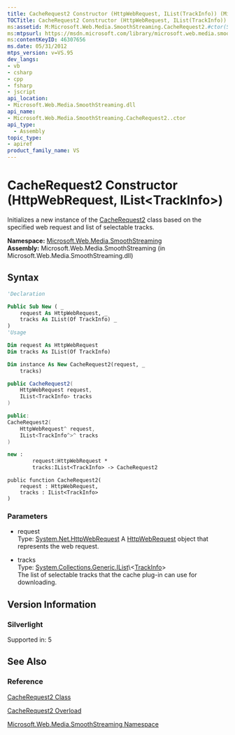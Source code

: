 ```yaml
---
title: CacheRequest2 Constructor (HttpWebRequest, IList(TrackInfo)) (Microsoft.Web.Media.SmoothStreaming)
TOCTitle: CacheRequest2 Constructor (HttpWebRequest, IList(TrackInfo))
ms:assetid: M:Microsoft.Web.Media.SmoothStreaming.CacheRequest2.#ctor(System.Net.HttpWebRequest,System.Collections.Generic.IList{Microsoft.Web.Media.SmoothStreaming.TrackInfo})
ms:mtpsurl: https://msdn.microsoft.com/library/microsoft.web.media.smoothstreaming.cacherequest2.cacherequest2(v=VS.95)
ms:contentKeyID: 46307656
ms.date: 05/31/2012
mtps_version: v=VS.95
dev_langs:
- vb
- csharp
- cpp
- fsharp
- jscript
api_location:
- Microsoft.Web.Media.SmoothStreaming.dll
api_name:
- Microsoft.Web.Media.SmoothStreaming.CacheRequest2..ctor
api_type:
  - Assembly
topic_type:
- apiref
product_family_name: VS
---
```


# CacheRequest2 Constructor (HttpWebRequest, IList\<TrackInfo\>)

Initializes a new instance of the [CacheRequest2](cacherequest2-class-microsoft-web-media-smoothstreaming.md) class based on the specified web request and list of selectable tracks.

**Namespace:**  [Microsoft.Web.Media.SmoothStreaming](microsoft-web-media-smoothstreaming-namespace_1.md)  
**Assembly:**  Microsoft.Web.Media.SmoothStreaming (in Microsoft.Web.Media.SmoothStreaming.dll)

## Syntax

```vb
'Declaration

Public Sub New ( _
    request As HttpWebRequest, _
    tracks As IList(Of TrackInfo) _
)
'Usage

Dim request As HttpWebRequest
Dim tracks As IList(Of TrackInfo)

Dim instance As New CacheRequest2(request, _
    tracks)
```

```csharp
public CacheRequest2(
    HttpWebRequest request,
    IList<TrackInfo> tracks
)
```

```cpp
public:
CacheRequest2(
    HttpWebRequest^ request, 
    IList<TrackInfo^>^ tracks
)
```

``` fsharp
new : 
        request:HttpWebRequest * 
        tracks:IList<TrackInfo> -> CacheRequest2
```

```jscript
public function CacheRequest2(
    request : HttpWebRequest, 
    tracks : IList<TrackInfo>
)
```

### Parameters

  - request  
    Type: [System.Net.HttpWebRequest](https://msdn.microsoft.com/library/8y7x3zz2\(v=vs.95\))  
    A [HttpWebRequest](https://msdn.microsoft.com/library/8y7x3zz2\(v=vs.95\)) object that represents the web request.

<!-- end list -->

  - tracks  
    Type: [System.Collections.Generic.IList](https://msdn.microsoft.com/library/5y536ey6\(v=vs.95\))\<[TrackInfo](trackinfo-class-microsoft-web-media-smoothstreaming_1.md)\>  
    The list of selectable tracks that the cache plug-in can use for downloading.

## Version Information

### Silverlight

Supported in: 5  

## See Also

### Reference

[CacheRequest2 Class](cacherequest2-class-microsoft-web-media-smoothstreaming.md)

[CacheRequest2 Overload](cacherequest2-constructor-microsoft-web-media-smoothstreaming.md)

[Microsoft.Web.Media.SmoothStreaming Namespace](microsoft-web-media-smoothstreaming-namespace_1.md)

